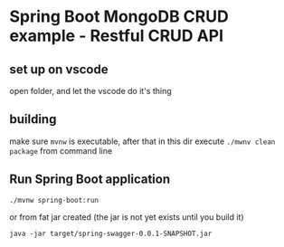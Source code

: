 # Spring Boot MongoDB CRUD example - Restful CRUD API

## set up on vscode
open folder, and let the vscode do it's thing

## building
make sure `mvnw` is executable, after that in this dir execute `./mwnv clean package` from command line

## Run Spring Boot application
```
./mvnw spring-boot:run
```

or from fat jar created (the jar is not yet exists until you build it)
```
java -jar target/spring-swagger-0.0.1-SNAPSHOT.jar
```
